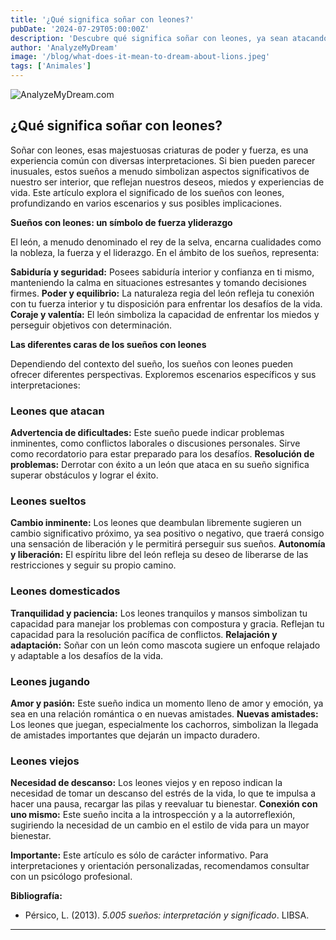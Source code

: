 ```yaml
---
title: '¿Qué significa soñar con leones?'
pubDate: '2024-07-29T05:00:00Z'
description: 'Descubre qué significa soñar con leones, ya sean atacando, sueltos, domesticados, jugando o viejos. Explora cómo interpretar estos sueños en relación con tu vida y tus emociones.'
author: 'AnalyzeMyDream'
image: '/blog/what-does-it-mean-to-dream-about-lions.jpeg'
tags: ['Animales']
---
```


![AnalyzeMyDream.com](/blog/what-does-it-mean-to-dream-about-lions.jpeg)

## ¿Qué significa soñar con leones?

Soñar con leones, esas majestuosas criaturas de poder y fuerza, es una experiencia común con diversas interpretaciones. Si bien pueden parecer inusuales, estos sueños a menudo simbolizan aspectos significativos de nuestro ser interior, que reflejan nuestros deseos, miedos y experiencias de vida. Este artículo explora el significado de los sueños con leones, profundizando en varios escenarios y sus posibles implicaciones.

**Sueños con leones: un símbolo de fuerza y ​​liderazgo**

El león, a menudo denominado el rey de la selva, encarna cualidades como la nobleza, la fuerza y ​​el liderazgo. En el ámbito de los sueños, representa:

**Sabiduría y seguridad:** Posees sabiduría interior y confianza en ti mismo, manteniendo la calma en situaciones estresantes y tomando decisiones firmes.
**Poder y equilibrio:** La naturaleza regia del león refleja tu conexión con tu fuerza interior y tu disposición para enfrentar los desafíos de la vida.
**Coraje y valentía:** El león simboliza la capacidad de enfrentar los miedos y perseguir objetivos con determinación.

**Las diferentes caras de los sueños con leones**

Dependiendo del contexto del sueño, los sueños con leones pueden ofrecer diferentes perspectivas. Exploremos escenarios específicos y sus interpretaciones:

### Leones que atacan

**Advertencia de dificultades:** Este sueño puede indicar problemas inminentes, como conflictos laborales o discusiones personales. Sirve como recordatorio para estar preparado para los desafíos.
**Resolución de problemas:** Derrotar con éxito a un león que ataca en su sueño significa superar obstáculos y lograr el éxito.

### Leones sueltos

**Cambio inminente:** Los leones que deambulan libremente sugieren un cambio significativo próximo, ya sea positivo o negativo, que traerá consigo una sensación de liberación y le permitirá perseguir sus sueños.
**Autonomía y liberación:** El espíritu libre del león refleja su deseo de liberarse de las restricciones y seguir su propio camino.

### Leones domesticados

**Tranquilidad y paciencia:** Los leones tranquilos y mansos simbolizan tu capacidad para manejar los problemas con compostura y gracia. Reflejan tu capacidad para la resolución pacífica de conflictos.
**Relajación y adaptación:** Soñar con un león como mascota sugiere un enfoque relajado y adaptable a los desafíos de la vida.

### Leones jugando

**Amor y pasión:** Este sueño indica un momento lleno de amor y emoción, ya sea en una relación romántica o en nuevas amistades.
**Nuevas amistades:** Los leones que juegan, especialmente los cachorros, simbolizan la llegada de amistades importantes que dejarán un impacto duradero.

### Leones viejos

**Necesidad de descanso:** Los leones viejos y en reposo indican la necesidad de tomar un descanso del estrés de la vida, lo que te impulsa a hacer una pausa, recargar las pilas y reevaluar tu bienestar.
**Conexión con uno mismo:** Este sueño incita a la introspección y a la autorreflexión, sugiriendo la necesidad de un cambio en el estilo de vida para un mayor bienestar.

**Importante:** Este artículo es sólo de carácter informativo. Para interpretaciones y orientación personalizadas, recomendamos consultar con un psicólogo profesional. 

**Bibliografía:**

* Pérsico, L. (2013). *5.005 sueños: interpretación y significado*. LIBSA.

---